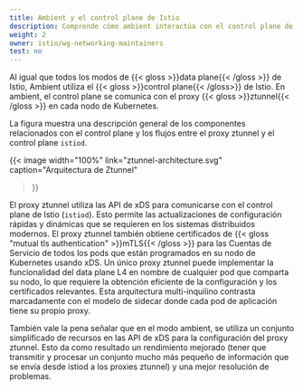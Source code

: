 ```yaml
---
title: Ambient y el control plane de Istio
description: Comprende cómo ambient interactúa con el control plane de Istio.
weight: 2
owner: istio/wg-networking-maintainers
test: no
---
```


Al igual que todos los modos de {{< gloss >}}data plane{{< /gloss >}} de Istio, Ambient utiliza el {{< gloss >}}control plane{{< /gloss>}} de Istio. En ambient, el control plane se comunica con el proxy {{< gloss >}}ztunnel{{< /gloss >}} en cada nodo de Kubernetes.

La figura muestra una descripción general de los componentes relacionados con el control plane y los flujos entre el proxy ztunnel y el control plane `istiod`.

{{< image width="100%"
link="ztunnel-architecture.svg"
caption="Arquitectura de Ztunnel"
>}}

El proxy ztunnel utiliza las API de xDS para comunicarse con el control plane de Istio (`istiod`). Esto permite las actualizaciones de configuración rápidas y dinámicas que se requieren en los sistemas distribuidos modernos. El proxy ztunnel también obtiene certificados de {{< gloss "mutual tls authentication" >}}mTLS{{< /gloss >}} para las Cuentas de Servicio de todos los pods que están programados en su nodo de Kubernetes usando xDS. Un único proxy ztunnel puede implementar la funcionalidad del data plane L4 en nombre de cualquier pod que comparta su nodo, lo que requiere la obtención eficiente de la configuración y los certificados relevantes. Esta arquitectura multi-inquilino contrasta marcadamente con el modelo de sidecar donde cada pod de aplicación tiene su propio proxy.

También vale la pena señalar que en el modo ambient, se utiliza un conjunto simplificado de recursos en las API de xDS para la configuración del proxy ztunnel. Esto da como resultado un rendimiento mejorado (tener que transmitir y procesar un conjunto mucho más pequeño de información que se envía desde istiod a los proxies ztunnel) y una mejor resolución de problemas.
